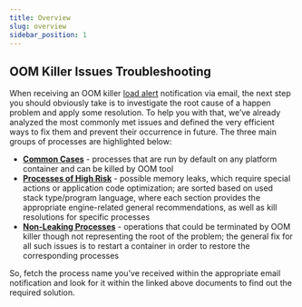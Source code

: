 ```yaml
---
title: Overview
slug: overview
sidebar_position: 1
---
```


## OOM Killer Issues Troubleshooting

When receiving an OOM killer [load alert](/docs/ApplicationSetting/Built-in%20Monitoring/Load%20Alerts) notification via email, the next step you should obviously take is to investigate the root cause of a happen problem and apply some resolution. To help you with that, we’ve already analyzed the most commonly met issues and defined the very efficient ways to fix them and prevent their occurrence in future. The three main groups of processes are highlighted below:

- **[Common Cases](/docs/ApplicationSetting/OOM%20Killer%20Troubleshooting/Common%20Cases)** - processes that are run by default on any platform container and can be killed by OOM tool
- **[Processes of High Risk](/docs/ApplicationSetting/OOM%20Killer%20Troubleshooting/Memory%20Leak%20Processes)** - possible memory leaks, which require special actions or application code optimization; are sorted based on used stack type/program language, where each section provides the appropriate engine-related general recommendations, as well as kill resolutions for specific processes
- **[Non-Leaking Processes](/docs/ApplicationSetting/OOM%20Killer%20Troubleshooting/Non-Leaking%20Processes)** - operations that could be terminated by OOM killer though not representing the root of the problem; the general fix for all such issues is to restart a container in order to restore the corresponding processes

So, fetch the process name you’ve received within the appropriate email notification and look for it within the linked above documents to find out the required solution.
